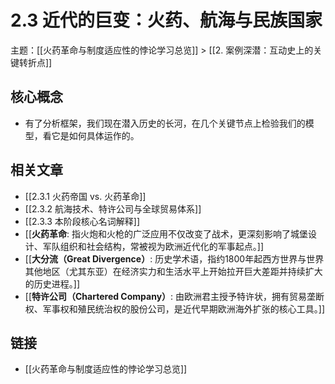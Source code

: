 # 2.3 近代的巨变：火药、航海与民族国家

主题：[[火药革命与制度适应性的悖论学习总览]] > [[2. 案例深潜：互动史上的关键转折点]]

## 核心概念

- 有了分析框架，我们现在潜入历史的长河，在几个关键节点上检验我们的模型，看它是如何具体运作的。

## 相关文章

- [[2.3.1 火药帝国 vs. 火药革命]]
- [[2.3.2 航海技术、特许公司与全球贸易体系]]
- [[2.3.3 本阶段核心名词解释]]
- [[**火药革命**: 指火炮和火枪的广泛应用不仅改变了战术，更深刻影响了城堡设计、军队组织和社会结构，常被视为欧洲近代化的军事起点。]]
- [[**大分流（Great Divergence）**: 历史学术语，指约1800年起西方世界与世界其他地区（尤其东亚）在经济实力和生活水平上开始拉开巨大差距并持续扩大的历史进程。]]
- [[**特许公司（Chartered Company）**: 由欧洲君主授予特许状，拥有贸易垄断权、军事权和殖民统治权的股份公司，是近代早期欧洲海外扩张的核心工具。]]

## 链接

- [[火药革命与制度适应性的悖论学习总览]]
